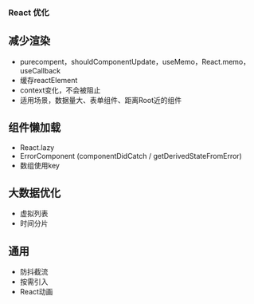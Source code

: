 ### React 优化

## 减少渲染
- purecompent，shouldComponentUpdate，useMemo，React.memo，useCallback
- 缓存reactElement
- context变化，不会被阻止
- 适用场景，数据量大、表单组件、距离Root近的组件

## 组件懒加载
- React.lazy
- ErrorComponent (componentDidCatch / getDerivedStateFromError)
- 数组使用key

## 大数据优化
- 虚拟列表
- 时间分片

## 通用
- 防抖截流
- 按需引入
- React动画

